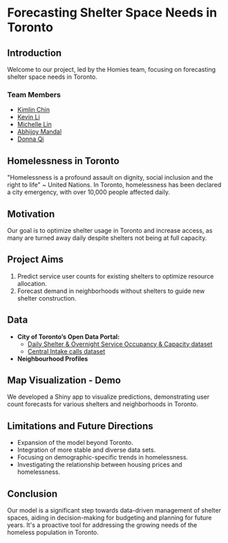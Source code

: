 # Forecasting Shelter Space Needs in Toronto

## Introduction
Welcome to our project, led by the Homies team, focusing on forecasting shelter space needs in Toronto.

### Team Members
- [Kimlin Chin](https://github.com/KCtt457)
- [Kevin Li](https://github.com/KevinLiTian)
- [Michelle Lin](https://github.com/michellemlin)
- [Abhijoy Mandal](https://github.com/Abhijoy-Mandal)
- [Donna Qi](https://github.com/donnaqi)

## Homelessness in Toronto
"Homelessness is a profound assault on dignity, social inclusion and the right to life" ~ United Nations. In Toronto, homelessness has been declared a city emergency, with over 10,000 people affected daily.

## Motivation
Our goal is to optimize shelter usage in Toronto and increase access, as many are turned away daily despite shelters not being at full capacity.

## Project Aims
1. Predict service user counts for existing shelters to optimize resource allocation.
2. Forecast demand in neighborhoods without shelters to guide new shelter construction.

## Data

- **City of Toronto’s Open Data Portal:**
  - [Daily Shelter & Overnight Service Occupancy & Capacity dataset](https://open.toronto.ca/dataset/daily-shelter-overnight-service-occupancy-capacity/)
  - [Central Intake calls dataset](https://open.toronto.ca/dataset/central-intake-calls/)
- **Neighbourhood Profiles**

## Map Visualization - Demo
We developed a Shiny app to visualize predictions, demonstrating user count forecasts for various shelters and neighborhoods in Toronto.

## Limitations and Future Directions
- Expansion of the model beyond Toronto.
- Integration of more stable and diverse data sets.
- Focusing on demographic-specific trends in homelessness.
- Investigating the relationship between housing prices and homelessness.

## Conclusion
Our model is a significant step towards data-driven management of shelter spaces, aiding in decision-making for budgeting and planning for future years. It's a proactive tool for addressing the growing needs of the homeless population in Toronto.
